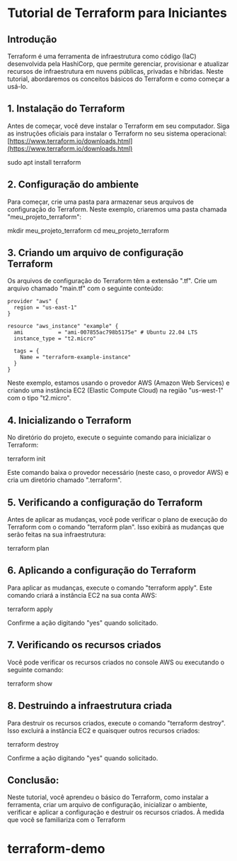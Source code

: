 # Tutorial de Terraform para Iniciantes

## Introdução

Terraform é uma ferramenta de infraestrutura como código (IaC) desenvolvida pela HashiCorp, que permite gerenciar, provisionar e atualizar recursos de infraestrutura em nuvens públicas, privadas e híbridas. Neste tutorial, abordaremos os conceitos básicos do Terraform e como começar a usá-lo.

## 1. Instalação do Terraform

Antes de começar, você deve instalar o Terraform em seu computador. Siga as instruções oficiais para instalar o Terraform no seu sistema operacional: [https://www.terraform.io/downloads.html](https://www.terraform.io/downloads.html)

sudo apt install terraform

## 2. Configuração do ambiente

Para começar, crie uma pasta para armazenar seus arquivos de configuração do Terraform. Neste exemplo, criaremos uma pasta chamada "meu_projeto_terraform":

  mkdir meu_projeto_terraform
  cd meu_projeto_terraform


## 3. Criando um arquivo de configuração Terraform

Os arquivos de configuração do Terraform têm a extensão ".tf". Crie um arquivo chamado "main.tf" com o seguinte conteúdo:

```
provider "aws" {
  region = "us-east-1"
}

resource "aws_instance" "example" {
  ami           = "ami-007855ac798b5175e" # Ubuntu 22.04 LTS
  instance_type = "t2.micro"

  tags = {
    Name = "terraform-example-instance"
  }
}
```

Neste exemplo, estamos usando o provedor AWS (Amazon Web Services) e criando uma instância EC2 (Elastic Compute Cloud) na região "us-west-1" com o tipo "t2.micro".

## 4. Inicializando o Terraform

No diretório do projeto, execute o seguinte comando para inicializar o Terraform:

  terraform init

Este comando baixa o provedor necessário (neste caso, o provedor AWS) e cria um diretório chamado ".terraform".

## 5. Verificando a configuração do Terraform

Antes de aplicar as mudanças, você pode verificar o plano de execução do Terraform com o comando "terraform plan". Isso exibirá as mudanças que serão feitas na sua infraestrutura:

  terraform plan

## 6. Aplicando a configuração do Terraform

Para aplicar as mudanças, execute o comando "terraform apply". Este comando criará a instância EC2 na sua conta AWS:

  terraform apply

Confirme a ação digitando "yes" quando solicitado.

## 7. Verificando os recursos criados

Você pode verificar os recursos criados no console AWS ou executando o seguinte comando:

  terraform show


## 8. Destruindo a infraestrutura criada

Para destruir os recursos criados, execute o comando "terraform destroy". Isso excluirá a instância EC2 e quaisquer outros recursos criados:

  terraform destroy

Confirme a ação digitando "yes" quando solicitado.

## Conclusão:

Neste tutorial, você aprendeu o básico do Terraform, como instalar a ferramenta, criar um arquivo de configuração, inicializar o ambiente, verificar e aplicar a configuração e destruir os recursos criados. À medida que você se familiariza com o Terraform
# terraform-demo
